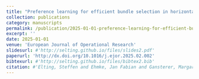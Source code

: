 ```yaml
---
title: "Preference learning for efficient bundle selection in horizontal transport collaborations"
collection: publications
category: manuscripts
permalink: /publication/2025-01-01-preference-learning-for-efficient-bundle-selection-in-horizontal-transport-collaborations
excerpt: ''
date: 2025-01-01
venue: 'European Journal of Operational Research'
slidesurl: #'http://selting.github.io/files/slides2.pdf'
paperurl: 'http://dx.doi.org/10.1016/j.ejor.2025.02.002'
bibtexurl: #'http://selting.github.io/files/bibtex2.bib'
citation: #'Elting, Steffen and Ehmke, Jan Fabian and Gansterer, Margaretha. (2025). &quot;Preference learning for efficient bundle selection in horizontal transport collaborations.&quot; <i>European Journal of Operational Research</i>.'
---
```

